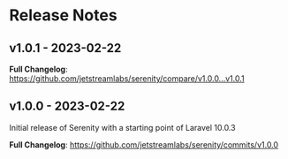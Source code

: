 # Release Notes

## v1.0.1 - 2023-02-22

**Full Changelog**: https://github.com/jetstreamlabs/serenity/compare/v1.0.0...v1.0.1

## v1.0.0 - 2023-02-22

Initial release of Serenity with a starting point of Laravel 10.0.3

**Full Changelog**: https://github.com/jetstreamlabs/serenity/commits/v1.0.0
